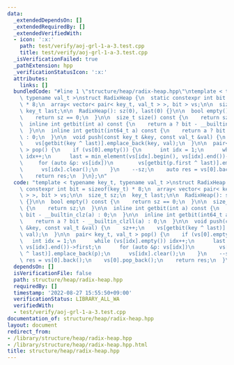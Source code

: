 ```yaml
---
data:
  _extendedDependsOn: []
  _extendedRequiredBy: []
  _extendedVerifiedWith:
  - icon: ':x:'
    path: test/verify/aoj-grl-1-a-3.test.cpp
    title: test/verify/aoj-grl-1-a-3.test.cpp
  _isVerificationFailed: true
  _pathExtension: hpp
  _verificationStatusIcon: ':x:'
  attributes:
    links: []
  bundledCode: "#line 1 \"structure/heap/radix-heap.hpp\"\ntemplate < typename key_t,\
    \ typename val_t >\nstruct RadixHeap {\n  static constexpr int bit = sizeof(key_t)\
    \ * 8;\n  array< vector< pair< key_t, val_t > >, bit > vs;\n\n  size_t sz;\n \
    \ key_t last;\n\n  RadixHeap(): sz(0), last(0) {}\n\n  bool empty() const {\n\
    \    return sz == 0;\n  }\n\n  size_t size() const {\n    return sz;\n  }\n\n\
    \  inline int getbit(int a) const {\n    return a ? bit - __builtin_clz(a) : 0;\n\
    \  }\n\n  inline int getbit(int64_t a) const {\n    return a ? bit - __builtin_clzll(a)\
    \ : 0;\n  }\n\n  void push(const key_t &key, const val_t &val) {\n    sz++;\n\
    \    vs[getbit(key ^ last)].emplace_back(key, val);\n  }\n\n  pair< key_t, val_t\
    \ > pop() {\n    if (vs[0].empty()) {\n      int idx = 1;\n      while (vs[idx].empty())\
    \ idx++;\n      last = min_element(vs[idx].begin(), vs[idx].end())->first;\n \
    \     for (auto &p: vs[idx])\n        vs[getbit(p.first ^ last)].emplace_back(p);\n\
    \      vs[idx].clear();\n    }\n    --sz;\n    auto res = vs[0].back();\n    vs[0].pop_back();\n\
    \    return res;\n  }\n};\n"
  code: "template < typename key_t, typename val_t >\nstruct RadixHeap {\n  static\
    \ constexpr int bit = sizeof(key_t) * 8;\n  array< vector< pair< key_t, val_t\
    \ > >, bit > vs;\n\n  size_t sz;\n  key_t last;\n\n  RadixHeap(): sz(0), last(0)\
    \ {}\n\n  bool empty() const {\n    return sz == 0;\n  }\n\n  size_t size() const\
    \ {\n    return sz;\n  }\n\n  inline int getbit(int a) const {\n    return a ?\
    \ bit - __builtin_clz(a) : 0;\n  }\n\n  inline int getbit(int64_t a) const {\n\
    \    return a ? bit - __builtin_clzll(a) : 0;\n  }\n\n  void push(const key_t\
    \ &key, const val_t &val) {\n    sz++;\n    vs[getbit(key ^ last)].emplace_back(key,\
    \ val);\n  }\n\n  pair< key_t, val_t > pop() {\n    if (vs[0].empty()) {\n   \
    \   int idx = 1;\n      while (vs[idx].empty()) idx++;\n      last = min_element(vs[idx].begin(),\
    \ vs[idx].end())->first;\n      for (auto &p: vs[idx])\n        vs[getbit(p.first\
    \ ^ last)].emplace_back(p);\n      vs[idx].clear();\n    }\n    --sz;\n    auto\
    \ res = vs[0].back();\n    vs[0].pop_back();\n    return res;\n  }\n};\n"
  dependsOn: []
  isVerificationFile: false
  path: structure/heap/radix-heap.hpp
  requiredBy: []
  timestamp: '2022-08-27 15:55:50+09:00'
  verificationStatus: LIBRARY_ALL_WA
  verifiedWith:
  - test/verify/aoj-grl-1-a-3.test.cpp
documentation_of: structure/heap/radix-heap.hpp
layout: document
redirect_from:
- /library/structure/heap/radix-heap.hpp
- /library/structure/heap/radix-heap.hpp.html
title: structure/heap/radix-heap.hpp
---
```

